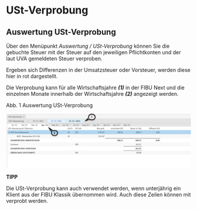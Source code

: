 # USt-Verprobung

## Auswertung USt-Verprobung


Über den Menüpunkt *Auswertung / USt-Verprobung* können Sie die gebuchte Steuer mit der Steuer auf den jeweiligen Pflichtkonten und der laut UVA gemeldeten Steuer verproben.

Ergeben sich Differenzen in der Umsatzsteuer oder Vorsteuer, werden diese hier in rot dargestellt.

Die Verprobung kann für alle Wirtschaftsjahre ***(1)*** in der FIBU Next und die einzelnen Monate innerhalb der Wirtschaftsjahre ***(2)*** angezeigt werden.


Abb. 1 Auswertung USt-Verprobung

![Image](<../assets/NeuesElement169.png>)

**TIPP**

Die USt-Verprobung kann auch verwendet werden, wenn unterjährig ein Klient aus der FIBU Klassik übernommen wird. Auch diese Zeilen können mit verprobt werden.
